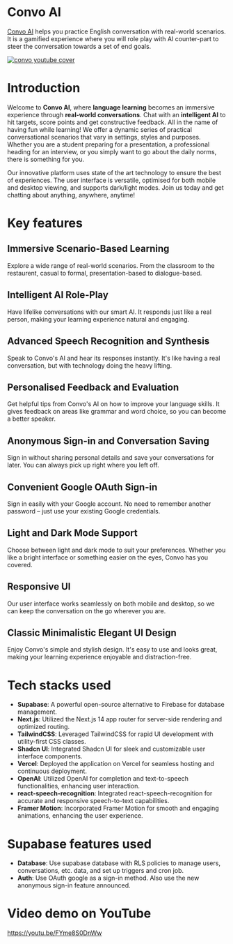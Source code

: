 # Convo AI

[Convo AI](https://convo-ai.cc) helps you practice English conversation with real-world scenarios. It is a gamified experience where you will role play with AI counter-part to steer the conversation towards a set of end goals.

[![convo youtube cover](https://i.imgur.com/ASSQyPj.jpeg)](https://youtu.be/TqE_mjJPd08?si=Y0gVr7Caj7og_Ncp)

# Introduction

Welcome to **Convo AI**, where **language learning** becomes an immersive experience through **real-world conversations**. Chat with an **intelligent AI** to hit targets, score points and get constructive feedback. All in the name of having fun while learning! We offer a dynamic series of practical conversational scenarios that vary in settings, styles and purposes. Whether you are a student preparing for a presentation, a professional heading for an interview, or you simply want to go about the daily norms, there is something for you.

Our innovative platform uses state of the art technology to ensure the best of experiences. The user interface is versatile, optimised for both mobile and desktop viewing, and supports dark/light modes. Join us today and get chatting about anything, anywhere, anytime!

# Key features

## Immersive Scenario-Based Learning
Explore a wide range of real-world scenarios. From the classroom to the restaurent, casual to formal, presentation-based to dialogue-based.

## Intelligent AI Role-Play
Have lifelike conversations with our smart AI. It responds just like a real person, making your learning experience natural and engaging.

## Advanced Speech Recognition and Synthesis
Speak to Convo's AI and hear its responses instantly. It's like having a real conversation, but with technology doing the heavy lifting.

## Personalised Feedback and Evaluation
Get helpful tips from Convo's AI on how to improve your language skills. It gives feedback on areas like grammar and word choice, so you can become a better speaker.

## Anonymous Sign-in and Conversation Saving
Sign in without sharing personal details and save your conversations for later. You can always pick up right where you left off.

## Convenient Google OAuth Sign-in
Sign in easily with your Google account. No need to remember another password – just use your existing Google credentials.

## Light and Dark Mode Support
Choose between light and dark mode to suit your preferences. Whether you like a bright interface or something easier on the eyes, Convo has you covered.

## Responsive UI
Our user interface works seamlessly on both mobile and desktop, so we can keep the conversation on the go wherever you are.

## Classic Minimalistic Elegant UI Design
Enjoy Convo's simple and stylish design. It's easy to use and looks great, making your learning experience enjoyable and distraction-free.

# Tech stacks used

- **Supabase**: A powerful open-source alternative to Firebase for database management.
- **Next.js**: Utilized the Next.js 14 app router for server-side rendering and optimized routing.
- **TailwindCSS**: Leveraged TailwindCSS for rapid UI development with utility-first CSS classes.
- **Shadcn UI**: Integrated Shadcn UI for sleek and customizable user interface components.
- **Vercel**: Deployed the application on Vercel for seamless hosting and continuous deployment.
- **OpenAI**: Utilized OpenAI for completion and text-to-speech functionalities, enhancing user interaction.
- **react-speech-recognition**: Integrated react-speech-recognition for accurate and responsive speech-to-text capabilities.
- **Framer Motion**: Incorporated Framer Motion for smooth and engaging animations, enhancing the user experience.

# Supabase features used

- **Database**: Use supabase database with RLS policies to manage users, conversations, etc. data, and set up triggers and cron job.
- **Auth**: Use OAuth google as a sign-in method. Also use the new anonymous sign-in feature announced.

# Video demo on YouTube

https://youtu.be/FYme8S0DnWw
